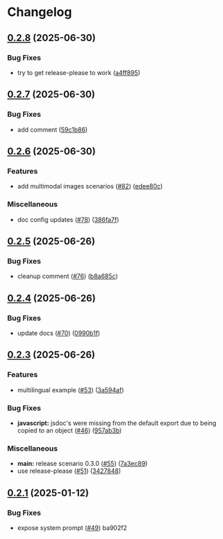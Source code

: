 # Changelog

## [0.2.8](https://github.com/langwatch/scenario/compare/javascript/v0.2.7...javascript/v0.2.8) (2025-06-30)


### Bug Fixes

* try to get release-please to work ([a4ff895](https://github.com/langwatch/scenario/commit/a4ff895af5490ed854940ffa387667247ee8d6c9))

## [0.2.7](https://github.com/langwatch/scenario/compare/javascript/v0.2.6...javascript/v0.2.7) (2025-06-30)


### Bug Fixes

* add comment ([59c1b86](https://github.com/langwatch/scenario/commit/59c1b860c56f95e0cc766c8cd1e86428439c4b6f))

## [0.2.6](https://github.com/langwatch/scenario/compare/javascript/v0.2.5...javascript/v0.2.6) (2025-06-30)


### Features

* add multimodal images scenarios ([#82](https://github.com/langwatch/scenario/issues/82)) ([edee80c](https://github.com/langwatch/scenario/commit/edee80c339eb7be1641f60237cf6c02ea45c3b82))


### Miscellaneous

* doc config updates ([#78](https://github.com/langwatch/scenario/issues/78)) ([386fa7f](https://github.com/langwatch/scenario/commit/386fa7f52a85cf24feda0d5c90cde51030b03c3f))

## [0.2.5](https://github.com/langwatch/scenario/compare/javascript/v0.2.4...javascript/v0.2.5) (2025-06-26)


### Bug Fixes

* cleanup comment ([#76](https://github.com/langwatch/scenario/issues/76)) ([b8a685c](https://github.com/langwatch/scenario/commit/b8a685cc16b93a9fa2f6d753de54ab5444a051a9))

## [0.2.4](https://github.com/langwatch/scenario/compare/javascript/v0.2.3...javascript/v0.2.4) (2025-06-26)


### Bug Fixes

* update docs ([#70](https://github.com/langwatch/scenario/issues/70)) ([0990b1f](https://github.com/langwatch/scenario/commit/0990b1fcfc652171dd0b9b7bc25a4d61c7fc8121))

## [0.2.3](https://github.com/langwatch/scenario/compare/javascript/v0.2.2...javascript/v0.2.3) (2025-06-26)


### Features

* multilingual example ([#53](https://github.com/langwatch/scenario/issues/53)) ([3a594af](https://github.com/langwatch/scenario/commit/3a594afc47b630ff035d3fc1ed4a179f502f6a78))


### Bug Fixes

* **javascript:** jsdoc's were missing from the default export due to being copied to an object ([#46](https://github.com/langwatch/scenario/issues/46)) ([957ab3b](https://github.com/langwatch/scenario/commit/957ab3b0d2a0e49cc34c64f5b6616078f7ca643e))


### Miscellaneous

* **main:** release scenario 0.3.0 ([#55](https://github.com/langwatch/scenario/issues/55)) ([7a3ec89](https://github.com/langwatch/scenario/commit/7a3ec8940079cb55f2535063e6a6b1471f0a2989))
* use release-please ([#51](https://github.com/langwatch/scenario/issues/51)) ([3427848](https://github.com/langwatch/scenario/commit/342784875bd3ffa8fbf39b8ecca3a14ec8fb8661))

## [0.2.1](https://github.com/langwatch/scenario/compare/javascript/v0.2.0...javascript/v0.2.1) (2025-01-12)

### Bug Fixes

- expose system prompt ([#49](https://github.com/langwatch/scenario/issues/49)) ba902f2
